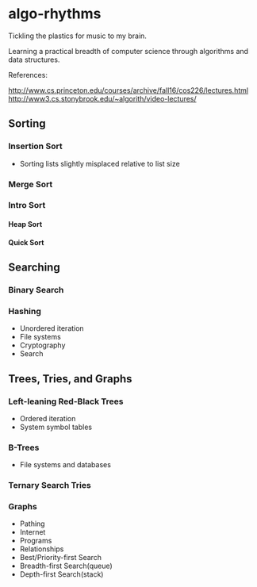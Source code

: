 # algo-rhythms
Tickling the plastics for music to my brain.

Learning a practical breadth of computer science through algorithms and data structures.

References:

<http://www.cs.princeton.edu/courses/archive/fall16/cos226/lectures.html>
<http://www3.cs.stonybrook.edu/~algorith/video-lectures/>

## Sorting

### Insertion Sort
-   Sorting lists slightly misplaced relative to list size

### Merge Sort

### Intro Sort

#### Heap Sort

#### Quick Sort

## Searching

### Binary Search

### Hashing
-   Unordered iteration
-   File systems
-   Cryptography
-   Search


## Trees, Tries, and Graphs

### Left-leaning Red-Black Trees
-   Ordered iteration
-   System symbol tables

### B-Trees
-   File systems and databases

### Ternary Search Tries

### Graphs
-   Pathing
-   Internet
-   Programs
-   Relationships
-   Best/Priority-first Search
-   Breadth-first Search(queue)
-   Depth-first Search(stack)
